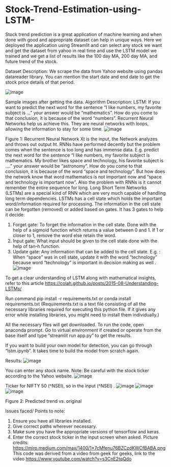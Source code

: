 # Stock-Trend-Estimation-using-LSTM-
Stock trend prediction is a great application of machine learning and when done with good and appropriate dataset can help in unique ways. Here we deployed the application using Streamlit and can select any stock we want and get the dataset from yahoo in real time and use the LSTM model we trained and we get a list of results like the 100 day MA, 200 day MA, and future trend of the stock.

Dataset Description:
We scrape the data from Yahoo website using pandas datareader library. You can mention the start date and end date to get the stock price details of that period.

![image](https://user-images.githubusercontent.com/88571564/178117469-a75469fe-4ea2-4fbe-9f3c-8d26b6173ab8.png)


Sample images after getting the data.
Algorithm Description:
LSTM:
If you want to predict the next word for the sentence “I like numbers, my favorite subject is …” your answer would be “mathematics”. How do you come to that conclusion, it is because of the word “numbers”. Recurrent Neural Networks help us achieve this. They are neural networks with loops, allowing the information to stay for some time.
 ![image](https://user-images.githubusercontent.com/88571564/178117480-6bc652f5-3f6b-492d-a021-eb5415993c94.png)

Figure 1: Recurrent Neural Network
Xt is the input, the Network analyzes and throws out output ht. RNNs have performed decently but the problem comes when the sentence is too long and has immense data. E.g. predict the next word for the sentence “I like numbers, my favorite subject is mathematics. My brother likes space and technology, his favorite subject is ….” your answer would be “astronomy”. How do you come to that conclusion, it is because of the word “space and technology”.
But how does the network know that word mathematics is not important now and “space and technology is important now”. Also the problem with RNNs is it cannot remember the entire sequence for long. Long Short Term Networks (LSTMs) are a special kind of RNN which are very much capable of handling long term dependencies. LSTMs has a cell state which holds the important word/information required for processing. The information in the cell state can be forgotten (removed) or added based on gates. It has 3 gates to help it decide:
1.	Forget gate: To forget the information in the cell state. Done with the help of a sigmoid function which returns a value between 0 and 1. If 1 or closer to 1, remove the word else retain the word.  
2.	Input gate: What input should be given to the cell state done with the help of tan-h function. 
3.	Update gate: Any information that can be added to the cell state. E.g. : When “space” was in cell state, update it with the word “technology” because word “technology” is important in decision making as well .
 ![image](https://user-images.githubusercontent.com/88571564/178117492-0a8a0a07-9170-48a5-b053-6a8aa69d8f25.png)

To get a clear understanding of LSTM along with mathematical insights, refer to this article https://colah.github.io/posts/2015-08-Understanding-LSTMs/

Run command pip install -r requirements.txt or conda install requirements.txt (Requirements.txt is a text file consisting of all the necessary libraries required for executing this python file. If it gives any error while installing libraries, you might need to install them individually.)
 
All the necessary files will get downloaded. To run the code, open anaconda prompt. Go to virtual environment if created or operate from the base itself and type “streamlit run app.py” to get the results.
 
 If you want to build your own model for detection, you can go through “lstm.ipynb”. It takes time to build the model from scratch again.


Results:
 ![image](https://user-images.githubusercontent.com/88571564/178117522-90f58948-1c28-4637-a042-569a46f1fa76.png)

You can enter any stock name.
Note: Be careful with the stock ticker according to the Yahoo website.
 ![image](https://user-images.githubusercontent.com/88571564/178117528-4cc9a6fe-a819-49e3-98e6-8e8f45a1ee91.png)

Ticker for NIFTY 50 (^NSEI), so in the input (^NSEI) .
![image](https://user-images.githubusercontent.com/88571564/178117533-b0880fd0-ea78-4e2d-b8a0-1043820fa691.png)
![image](https://user-images.githubusercontent.com/88571564/178117539-7055e522-659e-4df4-8d2b-cf70d0f2b1c3.png)
![image](https://user-images.githubusercontent.com/88571564/178117547-e383b39f-217e-49cb-9e0f-4409d6f20fb7.png)

 
Figure 2: Predicted trend vs. original

Issues faced/ Points to note:
1.	Ensure you have all libraries installed.
2.	Give correct paths wherever necessary.
3.	Make sure you have the appropriate versions of tensorflow and keras.
4.	Enter the correct stock ticker in the input screen when asked.
Picture credits: https://miro.medium.com/max/1400/1*7cMfenu76BZCzdKWCfBABA.png
This code was derived from a video from geek for geeks, link to the video https://www.youtube.com/watch?v=s3CnE2tqQdo
